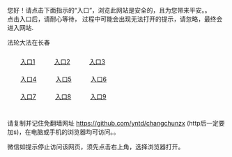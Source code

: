 您好！请点击下面指示的“入口”，浏览此网站是安全的，且为您带来平安。。 <br/>
点击入口后，请耐心等待， 过程中可能会出现无法打开的提示，请忽略，最终会进入网站. </br>

法轮大法在长春<br/>
<div style="padding:10px"><a style="margin:20px" target="_blank" href="https://d1usc5svn0cpm5.cloudfront.net/2Qpsp?cgqrswhl" id="ccLink1" rel="nofollow">入口1</a> <a target="_blank" style="margin:20px" href="https://d3ixht5b3ml5fl.cloudfront.net/2Qpsp?ljvfmqy" id="ccLink2" rel="nofollow">入口2</a> <a style="margin:20px" target="_blank" href="https://d1yf5ok20t23w7.cloudfront.net/2Qpsp?ncgqrcr" id="ccLink3" rel="nofollow">入口3</a></div>

<div style="padding:10px" ><a style="margin:20px" target="_blank" href="https://d1usc5svn0cpm5.cloudfront.net/2Qpsp?cgqrswhl" id="ccLink4" rel="nofollow">入口4</a> <a style="margin:20px" href="https://d3ixht5b3ml5fl.cloudfront.net/2Qpsp?ljvfmqy" target="_blank" id="ccLink5" rel="nofollow">入口5</a> <a style="margin:20px" href="https://d1yf5ok20t23w7.cloudfront.net/2Qpsp?ncgqrcr" target="_blank" id="ccLink6" rel="nofollow">入口6</a></div>

<div style="padding:10px"><a style="margin:20px" target="_blank" href="https://d1usc5svn0cpm5.cloudfront.net/2Qpsp?cgqrswhl" id="ccLink7" rel="nofollow">入口7</a> <a style="margin:20px" href="https://d3ixht5b3ml5fl.cloudfront.net/2Qpsp?ljvfmqy" target="_blank" id="ccLink8" rel="nofollow">入口8</a> <a style="margin:20px" target="_blank" href="https://d1yf5ok20t23w7.cloudfront.net/2Qpsp?ncgqrcr" id="ccLink9" rel="nofollow">入口9</a></div>

<br/>



请复制并记住免翻墙网址 https://github.com/yntd/changchunzx (http后一定要加s)，在电脑或手机的浏览器均可访问。。<br/>

微信如提示停止访问该网页，须先点击右上角，选择浏览器打开。
